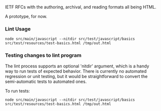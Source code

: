 IETF RFCs with the authoring, archival, and reading formats all being HTML.

A prototype, for now.

### Lint Usage
    node src/main/javascript --nitdir src/test/javascript/basics src/test/resources/test-basics.html /tmp/out.html



### Testing changes to lint program
The lint process supports an optional 'nitdir' argument, which is a handy way
to run tests of expected behavior. There is currently no automated regression
or unit testing, but it would be straightforward to convert the semi-automatic
tests to automated ones.

To run tests:

    node src/main/javascript --nitdir src/test/javascript/basics src/test/resources/test-basics.html /tmp/out.html
